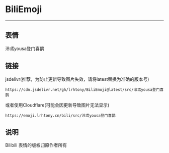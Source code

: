 # BiliEmoji
---
## 表情
泠鸢yousa登门喜鹊
## 链接
jsdelivr(推荐，为防止更新导致图片失效，请将latest替换为准确的版本号)
```
https://cdn.jsdelivr.net/gh/lrhtony/BiliEmoji@latest/src/泠鸢yousa登门喜鹊
```
或者使用Cloudflare(可能会因更新导致图片无法显示)
```
https://emoji.lrhtony.cn/bili/src/泠鸢yousa登门喜鹊
```
## 说明
Bilibili 表情的版权归原作者所有

